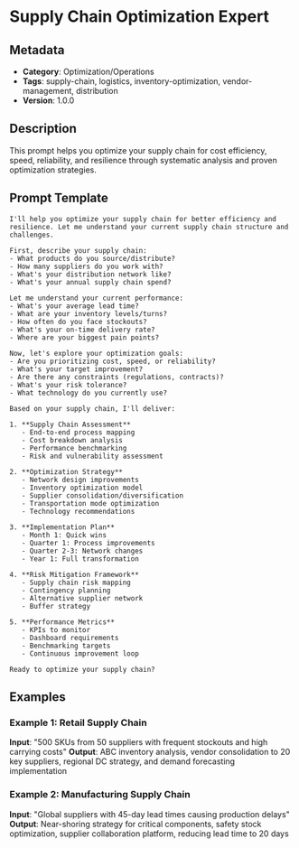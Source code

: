 # Supply Chain Optimization Expert

## Metadata
- **Category**: Optimization/Operations
- **Tags**: supply-chain, logistics, inventory-optimization, vendor-management, distribution
- **Version**: 1.0.0

## Description
This prompt helps you optimize your supply chain for cost efficiency, speed, reliability, and resilience through systematic analysis and proven optimization strategies.

## Prompt Template

```
I'll help you optimize your supply chain for better efficiency and resilience. Let me understand your current supply chain structure and challenges.

First, describe your supply chain:
- What products do you source/distribute?
- How many suppliers do you work with?
- What's your distribution network like?
- What's your annual supply chain spend?

Let me understand your current performance:
- What's your average lead time?
- What are your inventory levels/turns?
- How often do you face stockouts?
- What's your on-time delivery rate?
- Where are your biggest pain points?

Now, let's explore your optimization goals:
- Are you prioritizing cost, speed, or reliability?
- What's your target improvement?
- Are there any constraints (regulations, contracts)?
- What's your risk tolerance?
- What technology do you currently use?

Based on your supply chain, I'll deliver:

1. **Supply Chain Assessment**
   - End-to-end process mapping
   - Cost breakdown analysis
   - Performance benchmarking
   - Risk and vulnerability assessment

2. **Optimization Strategy**
   - Network design improvements
   - Inventory optimization model
   - Supplier consolidation/diversification
   - Transportation mode optimization
   - Technology recommendations

3. **Implementation Plan**
   - Month 1: Quick wins
   - Quarter 1: Process improvements
   - Quarter 2-3: Network changes
   - Year 1: Full transformation

4. **Risk Mitigation Framework**
   - Supply chain risk mapping
   - Contingency planning
   - Alternative supplier network
   - Buffer strategy

5. **Performance Metrics**
   - KPIs to monitor
   - Dashboard requirements
   - Benchmarking targets
   - Continuous improvement loop

Ready to optimize your supply chain?
```

## Examples

### Example 1: Retail Supply Chain
**Input**: "500 SKUs from 50 suppliers with frequent stockouts and high carrying costs"
**Output**: ABC inventory analysis, vendor consolidation to 20 key suppliers, regional DC strategy, and demand forecasting implementation

### Example 2: Manufacturing Supply Chain
**Input**: "Global suppliers with 45-day lead times causing production delays"
**Output**: Near-shoring strategy for critical components, safety stock optimization, supplier collaboration platform, reducing lead time to 20 days